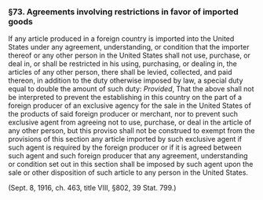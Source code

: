 ### §73. Agreements involving restrictions in favor of imported goods ###

If any article produced in a foreign country is imported into the United States under any agreement, understanding, or condition that the importer thereof or any other person in the United States shall not use, purchase, or deal in, or shall be restricted in his using, purchasing, or dealing in, the articles of any other person, there shall be levied, collected, and paid thereon, in addition to the duty otherwise imposed by law, a special duty equal to double the amount of such duty: *Provided*, That the above shall not be interpreted to prevent the establishing in this country on the part of a foreign producer of an exclusive agency for the sale in the United States of the products of said foreign producer or merchant, nor to prevent such exclusive agent from agreeing not to use, purchase, or deal in the article of any other person, but this proviso shall not be construed to exempt from the provisions of this section any article imported by such exclusive agent if such agent is required by the foreign producer or if it is agreed between such agent and such foreign producer that any agreement, understanding or condition set out in this section shall be imposed by such agent upon the sale or other disposition of such article to any person in the United States.

(Sept. 8, 1916, ch. 463, title VIII, §802, 39 Stat. 799.)